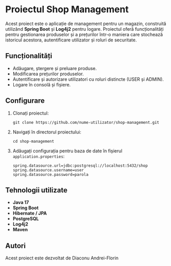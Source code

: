 # Proiectul Shop Management

Acest proiect este o aplicație de management pentru un magazin, construită utilizând **Spring Boot** și **Log4j2** pentru logare. Proiectul oferă funcționalități pentru gestionarea produselor și a prețurilor într-o maniera care stochează istoricul acestora, autentificare utilizator și roluri de securitate.

## Funcționalități
- Adăugare, ștergere și preluare produse.
- Modificarea prețurilor produselor.
- Autentificare și autorizare utilizatori cu roluri distincte (USER și ADMIN).
- Logare în consolă și fișiere.

## Configurare
1. Clonați proiectul:
    ```
    git clone https://github.com/nume-utilizator/shop-management.git
    ```
2. Navigați în directorul proiectului:
    ```
    cd shop-management
    ```
3. Adăugați configurația pentru baza de date în fișierul `application.properties`:
    ```properties
    spring.datasource.url=jdbc:postgresql://localhost:5432/shop
    spring.datasource.username=user
    spring.datasource.password=parola
    ```

## Tehnologii utilizate
- **Java 17**
- **Spring Boot**
- **Hibernate / JPA**
- **PostgreSQL**
- **Log4j2**
- **Maven**

## Autori
Acest proiect este dezvoltat de Diaconu Andrei-Florin


